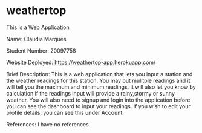 # weathertop
This is a Web Application

Name: Claudia Marques

Student Number: 20097758

Website Deployed: https://weathertop-app.herokuapp.com/

Brief Description: This is a web application that lets you input a station and the weather readings for this station. You may put mulitple readings and it will tell you the maximum and minimum readings. It will also let you know by calculation if the readings input will provide a rainy,stormy or sunny weather. You will also need to signup and login into the application before you can see the dashboard to input your readings. If you wish to edit your profile details, you can see this under Account.

References: I have no references.

